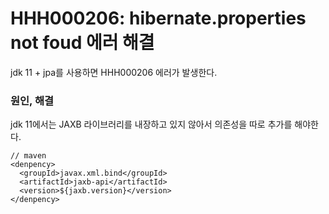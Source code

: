 # HHH000206: hibernate.properties not foud 에러 해결

jdk 11 + jpa를 사용하면 HHH000206 에러가 발생한다.

### 원인, 해결

jdk 11에서는 JAXB 라이브러리를 내장하고 있지 않아서 의존성을 따로 추가를 해야한다.

```
// maven
<denpency>
  <groupId>javax.xml.bind</groupId>
  <artifactId>jaxb-api</artifactId>
  <version>${jaxb.version}</version>
</denpency>
```
